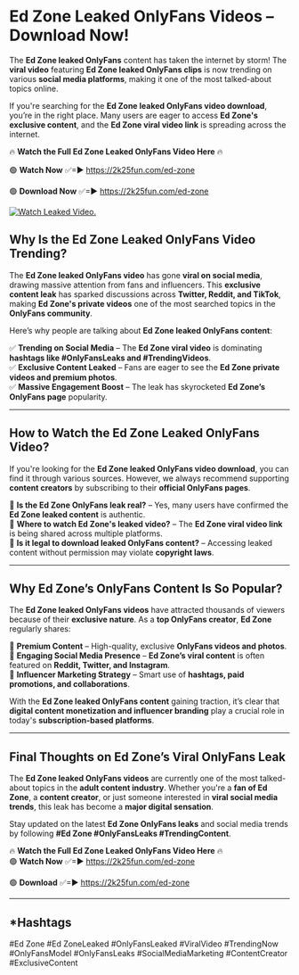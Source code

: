 # Ed Zone Leaked OnlyFans Videos – Download Now!

The **Ed Zone leaked OnlyFans** content has taken the internet by storm! The **viral video** featuring **Ed Zone leaked OnlyFans clips** is now trending on various **social media platforms**, making it one of the most talked-about topics online.  

If you're searching for the **Ed Zone leaked OnlyFans video download**, you’re in the right place. Many users are eager to access **Ed Zone's exclusive content**, and the **Ed Zone viral video link** is spreading across the internet.  

🔥 **Watch the Full Ed Zone Leaked OnlyFans Video Here** 🔥  

🟢 **Watch Now** ✅=► https://2k25fun.com/ed-zone

🟢 **Download Now** ✅=► https://2k25fun.com/ed-zone

[![Watch Leaked Video.](https://miro.medium.com/v2/resize:fit:828/format:webp/1*cilzJN44JGOrTw9NJCrNHA.gif "Watch Leaked Video")](https://2k25fun.com/ed-zone)

## **Why Is the Ed Zone Leaked OnlyFans Video Trending?**  

The **Ed Zone leaked OnlyFans video** has gone **viral on social media**, drawing massive attention from fans and influencers. This **exclusive content leak** has sparked discussions across **Twitter, Reddit, and TikTok**, making **Ed Zone's private videos** one of the most searched topics in the **OnlyFans community**.  

Here’s why people are talking about **Ed Zone leaked OnlyFans content**:  

✅ **Trending on Social Media** – The **Ed Zone viral video** is dominating **hashtags like #OnlyFansLeaks and #TrendingVideos**.  
✅ **Exclusive Content Leaked** – Fans are eager to see the **Ed Zone private videos and premium photos**.  
✅ **Massive Engagement Boost** – The leak has skyrocketed **Ed Zone’s OnlyFans page** popularity.  

---

## **How to Watch the Ed Zone Leaked OnlyFans Video?**  

If you're looking for the **Ed Zone leaked OnlyFans video download**, you can find it through various sources. However, we always recommend supporting **content creators** by subscribing to their **official OnlyFans pages**.  

🔹 **Is the Ed Zone OnlyFans leak real?** – Yes, many users have confirmed the **Ed Zone leaked content** is authentic.  
🔹 **Where to watch Ed Zone's leaked video?** – The **Ed Zone viral video link** is being shared across multiple platforms.  
🔹 **Is it legal to download leaked OnlyFans content?** – Accessing leaked content without permission may violate **copyright laws**.  

---

## **Why Ed Zone’s OnlyFans Content Is So Popular?**  

The **Ed Zone leaked OnlyFans videos** have attracted thousands of viewers because of their **exclusive nature**. As a **top OnlyFans creator**, **Ed Zone** regularly shares:  

📌 **Premium Content** – High-quality, exclusive **OnlyFans videos and photos**.  
📌 **Engaging Social Media Presence** – **Ed Zone’s viral content** is often featured on **Reddit, Twitter, and Instagram**.  
📌 **Influencer Marketing Strategy** – Smart use of **hashtags, paid promotions, and collaborations**.  

With the **Ed Zone leaked OnlyFans content** gaining traction, it’s clear that **digital content monetization and influencer branding** play a crucial role in today's **subscription-based platforms**.  

---

## **Final Thoughts on Ed Zone’s Viral OnlyFans Leak**  

The **Ed Zone leaked OnlyFans videos** are currently one of the most talked-about topics in the **adult content industry**. Whether you're a **fan of Ed Zone**, a **content creator**, or just someone interested in **viral social media trends**, this leak has become a **major digital sensation**.  

Stay updated on the latest **Ed Zone OnlyFans leaks** and social media trends by following **#Ed Zone #OnlyFansLeaks #TrendingContent**.  

🔥 **Watch the Full Ed Zone Leaked OnlyFans Video Here** 🔥  
🟢 **Watch Now** ✅=► https://2k25fun.com/ed-zone

🟢 **Download** ✅=► https://2k25fun.com/ed-zone

---

## *Hashtags
#Ed Zone #Ed ZoneLeaked #OnlyFansLeaked #ViralVideo #TrendingNow #OnlyFansModel #OnlyFansLeaks #SocialMediaMarketing #ContentCreator #ExclusiveContent  